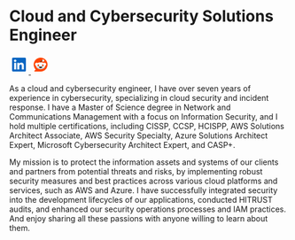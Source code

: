 # Cloud and Cybersecurity Solutions Engineer
<a href="https://www.linkedin.com/in/jeff-bothel/">
    <img src="assets/In-Blue-128.png" style="width:25px; height:auto; margin:5px;"/>
</a>
<a href="https://www.reddit.com/user/jeffbothel/">
    <img src="assets/Reddit_Icon_FullColor.svg" style="width:25px; height:auto; margin:5px;"/>
</a>

As a cloud and cybersecurity engineer, I have over seven years of experience in cybersecurity, specializing in cloud security and incident response. I have a Master of Science degree in Network and Communications Management with a focus on Information Security, and I hold multiple certifications, including CISSP, CCSP, HCISPP, AWS Solutions Architect Associate, AWS Security Specialty, Azure Solutions Architect Expert, Microsoft Cybersecurity Architect Expert, and CASP+.

My mission is to protect the information assets and systems of our clients and partners from potential threats and risks, by implementing robust security measures and best practices across various cloud platforms and services, such as AWS and Azure. I have successfully integrated security into the development lifecycles of our applications, conducted HITRUST audits, and enhanced our security operations processes and IAM practices. And enjoy sharing all these passions with anyone willing to learn about them.